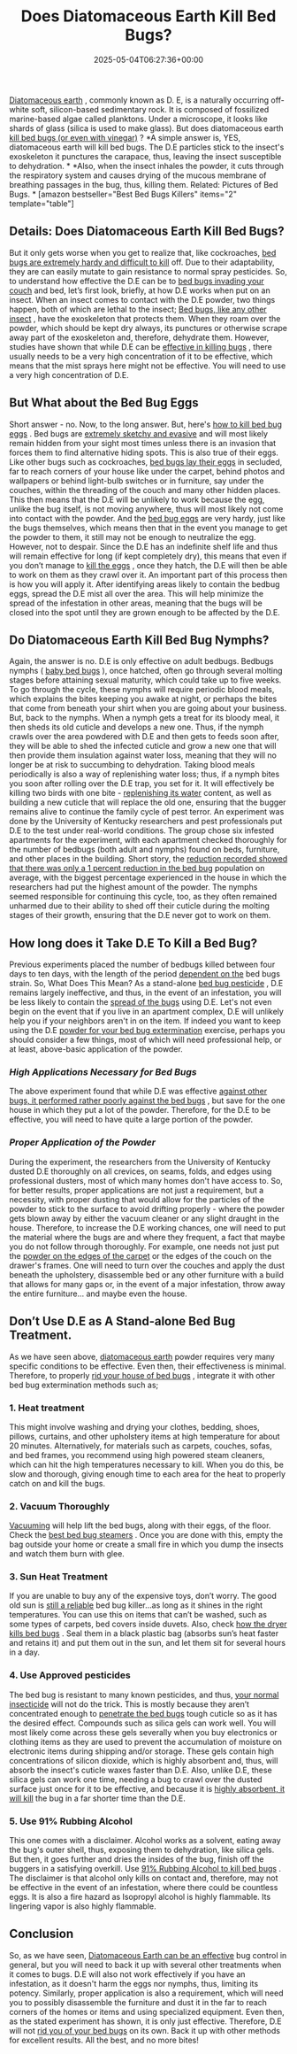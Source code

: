 ﻿---
layout: post
title: Does Diatomaceous Earth Kill Bed Bugs?
date: '2025-05-04T06:27:36+00:00'
categories:
- Bed Bugs
- Guide
tags: []
slug: /does-diatomaceous-earth-kill-bed-bugs/
lastmod: 2025-05-07T12:21:26+03:00
---

[Diatomaceous earth](http://npic.orst.edu/factsheets/degen.html)
, commonly known as D. E, is a naturally occurring off-white soft, silicon-based sedimentary rock. It is composed of fossilized marine-based algae called planktons.
Under a microscope, it looks like shards of glass (silica is used to make glass). But does diatomaceous earth
[kill bed bugs (or even with vinegar)](https://pestpolicy.com/does-vinegar-kill-bed-bugs/)
?
*A simple answer is, YES, diatomaceous earth will kill bed bugs. The D.E particles stick to the insect's exoskeleton it punctures the carapace, thus, leaving the insect susceptible to dehydration. *
*Also, when the insect inhales the powder, it cuts through the respiratory system and causes drying of the mucous membrane of breathing passages in the bug, thus, killing them. Related: Pictures of Bed Bugs. *
[amazon bestseller="Best Bed Bugs Killers" items="2" template="table"]
## Details: Does Diatomaceous Earth Kill Bed Bugs?
But it only gets worse when you get to realize that, like cockroaches,
[bed bugs are extremely hardy and difficult to kill](https://pestpolicy.com/does-ammonia-kill-bed-bugs/)
off. Due to their adaptability, they are can easily mutate to gain resistance to normal spray pesticides.
So, to understand how effective the D.E can be to
[bed bugs invading your couch](https://pestpolicy.com/what-does-bed-bug-poop-look-like/)
and bed, let’s first look, briefly, at how D.E works when put on an insect.
When an insect comes to contact with the D.E powder, two things happen, both of which are lethal to the insect;
[Bed bugs, like any other insect](https://pestpolicy.com/bed-bug-bites-vs-mosquito-bites/)
, have the exoskeleton that protects them.
When they roam over the powder, which should be kept dry always, its punctures or otherwise scrape away part of the exoskeleton and, therefore, dehydrate them.
However, studies have shown that while D.E can be
[effective in killing bugs](https://pestpolicy.com/does-bleach-kill-bed-bugs/)
, there usually needs to be a very high concentration of it to be effective, which means that the mist sprays here might not be effective. You will need to use a very high concentration of D.E.
## But What about the Bed Bug Eggs
Short answer - no. Now, to the long answer. But, here's
[how to kill bed bug eggs](https://pestpolicy.com/how-to-kill-bed-bug-eggs/)
. Bed bugs are
[extremely sketchy and evasive](https://pestpolicy.com/pictures-of-bed-bug-bites/)
and will most likely remain hidden from your sight most times unless there is an invasion that forces them to find alternative hiding spots.
This is also true of their eggs. Like other bugs such as cockroaches,
[bed bugs lay their eggs](https://pestpolicy.com/are-bed-bug-eggs-hard-or-soft/)
in secluded, far to reach corners of your house like under the carpet, behind photos and wallpapers or behind light-bulb switches or in furniture, say under the couches, within the threading of the couch and many other hidden places.
This then means that the D.E will be unlikely to work because the egg, unlike the bug itself, is not moving anywhere, thus will most likely not come into contact with the powder.
And the
[bed bug eggs](https://pestpolicy.com/bed-bug-eggs/)
are very hardy, just like the bugs themselves, which means then that in the event you manage to get the powder to them, it still may not be enough to neutralize the egg.
However, not to despair. Since the D.E has an indefinite shelf life and thus will remain effective for long (if kept completely dry), this means that even if you don’t manage to
[kill the eggs](https://pestpolicy.com/does-the-dryer-kill-fleas/)
, once they hatch, the D.E will then be able to work on them as they crawl over it.
An important part of this process then is how you will apply it. After identifying areas likely to contain the bedbug eggs, spread the D.E mist all over the area.
This will help minimize the spread of the infestation in other areas, meaning that the bugs will be closed into the spot until they are grown enough to be affected by the D.E.
## Do Diatomaceous Earth Kill Bed Bug Nymphs?
Again, the answer is no. D.E is only effective on adult bedbugs. Bedbugs nymphs (
[baby bed bugs](https://pestpolicy.com/baby-bed-bugs/)
), once hatched, often go through several molting stages before attaining sexual maturity, which could take up to five weeks.
To go through the cycle, these nymphs will require periodic blood meals, which explains the bites keeping you awake at night, or perhaps the bites that come from beneath your shirt when you are going about your business.
But, back to the nymphs. When a nymph gets a treat for its bloody meal, it then sheds its old cuticle and develops a new one.
Thus, if the nymph crawls over the area powdered with D.E and then gets to feeds soon after, they will be able to shed the infected cuticle and grow a new one that will then provide them insulation against water loss, meaning that they will no longer be at risk to succumbing to dehydration.
Taking blood meals periodically is also a way of replenishing water loss; thus, if a nymph bites you soon after rolling over the D.E trap, you set for it.
It will effectively be killing two birds with one bite -
[replenishing its water](https://pestpolicy.com/do-water-purification-tablets-kill-viruses/)
content, as well as building a new cuticle that will replace the old one, ensuring that the bugger remains alive to continue the family cycle of pest terror.
An experiment was done by the University of Kentucky researchers and pest professionals put D.E to the test under real-world conditions.
The group chose six infested apartments for the experiment, with each apartment checked thoroughly for the number of bedbugs (both adult and nymphs) found on beds, furniture, and other places in the building.
Short story, the
[reduction recorded showed that there was only a 1 percent reduction in the bed bug](https://pestpolicy.com/does-baby-powder-kill-bed-bugs/)
population on average, with the biggest percentage experienced in the house in which the researchers had put the highest amount of the powder.
The nymphs seemed responsible for continuing this cycle, too, as they often remained unharmed due to their ability to shed off their cuticle during the molting stages of their growth, ensuring that the D.E never got to work on them.
## How long does it Take D.E To Kill a Bed Bug?
Previous experiments placed the number of bedbugs killed between four days to ten days, with the length of the period
[dependent on the](https://pestpolicy.com/best-bed-bug-spray/)
bed bugs strain.
So, What Does This Mean? As a stand-alone
[bed bug pesticide](https://pestpolicy.com/harris-bed-bug-killer-review/)
, D.E remains largely ineffective, and thus, in the event of an infestation, you will be less likely to contain the
[spread of the bugs](https://pestpolicy.com/how-do-bed-bugs-spread/)
using D.E.
Let's not even begin on the event that if you live in an apartment complex, D.E will unlikely help you if your neighbors aren't in on the item.
If indeed you want to keep using the D.E
[powder for your bed bug extermination](https://pestpolicy.com/best-bed-bug-powder/)
exercise, perhaps you should consider a few things, most of which will need professional help, or at least, above-basic application of the powder.
### *High Applications Necessary for Bed Bugs*
The above experiment found that while D.E was effective
[against other bugs, it performed rather poorly against the bed bugs](https://pestpolicy.com/bedlam-plus-bed-bug-spray-review/)
, but save for the one house in which they put a lot of the powder.
Therefore, for the D.E to be effective, you will need to have quite a large portion of the powder.
### *Proper Application of the Powder*
During the experiment, the researchers from the University of Kentucky dusted D.E thoroughly on all crevices, on seams, folds, and edges using professional dusters, most of which many homes don't have access to.
So, for better results, proper applications are not just a requirement, but a necessity, with proper dusting that would allow for the particles of the powder to stick to the surface to avoid drifting properly - where the powder gets blown away by either the vacuum cleaner or any slight draught in the house.
Therefore, to increase the D.E working chances, one will need to put the material where the bugs are and where they frequent, a fact that maybe you do not follow through thoroughly.
For example, one needs not just put the
[powder on the edges of the carpet](https://pestpolicy.com/best-flea-carpet-powder/)
or the edges of the couch on the drawer's frames.
One will need to turn over the couches and apply the dust beneath the upholstery, disassemble bed or any other furniture with a build that allows for many gaps or, in the event of a major infestation, throw away the entire furniture… and maybe even the house.
## Don’t Use D.E as A Stand-alone Bed Bug Treatment.
As we have seen above,
[diatomaceous earth](https://pestpolicy.com/diatomaceous-earth-for-fleas/)
powder requires very many specific conditions to be effective.
Even then, their effectiveness is minimal. Therefore, to properly
[rid your house of bed bugs](https://pestpolicy.com/how-to-get-rid-of-bed-bugs-fast/)
, integrate it with other bed bug extermination methods such as;
### 1. Heat treatment
This might involve washing and drying your clothes, bedding, shoes, pillows, curtains, and other upholstery items at high temperature for about 20 minutes.
Alternatively, for materials such as carpets, couches, sofas, and bed frames, you recommend using high powered steam cleaners, which can hit the high temperatures necessary to kill.
When you do this, be slow and thorough, giving enough time to each area for the heat to properly catch on and kill the bugs.
### 2. Vacuum Thoroughly
[Vacuuming](https://pestpolicy.com/best-vacuum-for-bed-bugs/)
will help lift the bed bugs, along with their eggs, of the floor. Check the
[best bed bug steamers](https://pestpolicy.com/best-bed-bug-steamer/)
.
Once you are done with this, empty the bag outside your home or create a small fire in which you dump the insects and watch them burn with glee.
### 3. Sun Heat Treatment
If you are unable to buy any of the expensive toys, don’t worry. The good old sun is
[still a reliable](https://pestpolicy.com/do-bed-bugs-jump/)
bed bug killer…as long as it shines in the right temperatures.
You can use this on items that can’t be washed, such as some types of carpets, bed covers inside duvets. Also, check
[how the dryer kills bed bugs](https://pestpolicy.com/does-dryer-kill-bed-bugs/)
.
Seal them in a black plastic bag (absorbs sun’s heat faster and retains it) and put them out in the sun, and let them sit for several hours in a day.
### 4. Use Approved pesticides
The bed bug is resistant to many known pesticides, and thus,
[your normal insecticide](https://pestpolicy.com/can-bed-bugs-live-outside/)
will not do the trick. This is mostly because they aren’t concentrated enough to
[penetrate the bed bugs](https://pestpolicy.com/dead-bed-bugs/)
tough cuticle so as it has the desired effect.
Compounds such as silica gels can work well. You will most likely come across these gels severally when you buy electronics or clothing items as they are used to prevent the accumulation of moisture on electronic items during shipping and/or storage.
These gels contain high concentrations of silicon dioxide, which is highly absorbent and, thus, will absorb the insect's cuticle waxes faster than D.E.
Also, unlike D.E, these silica gels can work one time, needing a bug to crawl over the dusted surface just once for it to be effective, and because it is
[highly absorbent, it will kill](https://pestpolicy.com/does-salt-kill-bed-bugs/)
the bug in a far shorter time than the D.E.
### 5. Use 91% Rubbing Alcohol
This one comes with a disclaimer. Alcohol works as a solvent, eating away the bug's outer shell, thus, exposing them to dehydration, like silica gels.
But then, it goes further and dries the insides of the bug, finish off the buggers in a satisfying overkill. Use
[91% Rubbing Alcohol to kill bed bugs](https://pestpolicy.com/does-rubbing-alcohol-kill-bed-bugs/)
.
The disclaimer is that alcohol only kills on contact and, therefore, may not be effective in the event of an infestation, where there could be countless eggs.
It is also a fire hazard as Isopropyl alcohol is highly flammable. Its lingering vapor is also highly flammable.
## Conclusion
So, as we have seen,
[Diatomaceous Earth can be an effective](https://pestpolicy.com/diatomaceous-earth/)
bug control in general, but you will need to back it up with several other treatments when it comes to bugs.
D.E will also not work effectively if you have an infestation, as it doesn't harm the eggs nor nymphs, thus, limiting its potency.
Similarly, proper application is also a requirement, which will need you to possibly disassemble the furniture and dust it in the far to reach corners of the homes or items and using specialized equipment.
Even then, as the stated experiment has shown, it is only just effective. Therefore, D.E will not
[rid you of your bed bugs](https://pestpolicy.com/best-fogger-for-bed-bugs/)
on its own. Back it up with other methods for excellent results.
All the best, and no more bites!